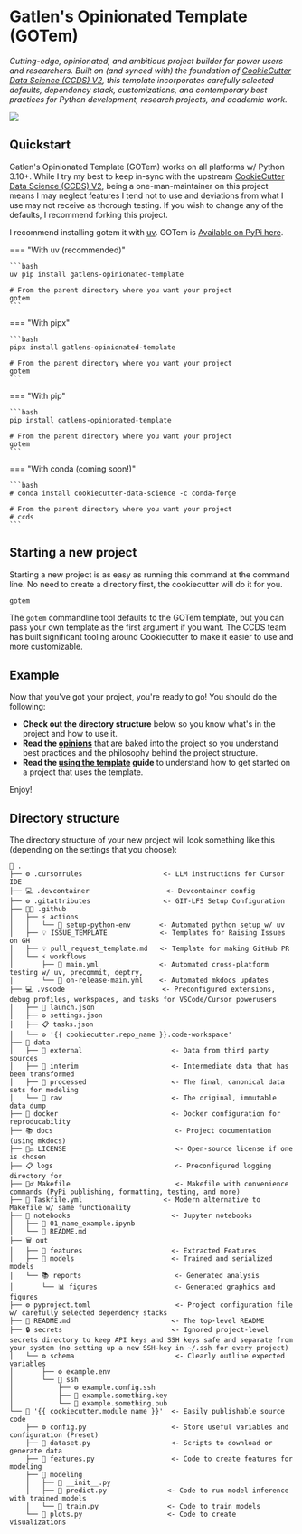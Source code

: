 # Gatlen's Opinionated Template (GOTem)

_Cutting-edge, opinionated, and ambitious project builder for power users and researchers. Built on (and synced with) the foundation of [CookieCutter Data Science (CCDS) V2](https://cookiecutter-data-science.drivendata.org/), this template incorporates carefully selected defaults, dependency stack, customizations, and contemporary best practices for Python development, research projects, and academic work._

<a target="_blank" href="https://cookiecutter-data-science.drivendata.org/">
    <img src="https://img.shields.io/badge/CCDS-Project%20template-328F97?logo=cookiecutter" />
</a>

## Quickstart

Gatlen's Opinionated Template (GOTem) works on all platforms w/ Python 3.10+. While I try my best to keep in-sync with the upstream [CookieCutter Data Science (CCDS) V2](https://cookiecutter-data-science.drivendata.org/), being a one-man-maintainer on this project means I may neglect features I tend not to use and deviations from what I use may not receive as thorough testing. If you wish to change any of the defaults, I recommend forking this project.

I recommend installing gotem it with [uv](https://github.com/astral-sh/uv). GOTem is [Available on PyPi here](https://pypi.org/project/gatlens-opinionated-template/).

<!-- uvx --from gatlens-opinionated-template gotem -->

=== "With uv (recommended)"

````
```bash
uv pip install gatlens-opinionated-template

# From the parent directory where you want your project
gotem
```
````

=== "With pipx"

````
```bash
pipx install gatlens-opinionated-template

# From the parent directory where you want your project
gotem
```
````

=== "With pip"

````
```bash
pip install gatlens-opinionated-template

# From the parent directory where you want your project
gotem
```
````

=== "With conda (coming soon!)"

````
```bash
# conda install cookiecutter-data-science -c conda-forge

# From the parent directory where you want your project
# ccds
```
````

## Starting a new project

Starting a new project is as easy as running this command at the command line. No need to create a directory first, the cookiecutter will do it for you.

```bash
gotem
```

The `gotem` commandline tool defaults to the GOTem template, but you can pass your own template as the first argument if you want. The CCDS team has built significant tooling around Cookiecutter to make it easier to use and more customizable.

## Example

<!-- TERMYNAL OUTPUT -->

Now that you've got your project, you're ready to go! You should do the following:

- **Check out the directory structure** below so you know what's in the project and how to use it.
- **Read the [opinions](opinions.md)** that are baked into the project so you understand best practices and the philosophy behind the project structure.
- **Read the [using the template](using-the-template.md) guide** to understand how to get started on a project that uses the template.

Enjoy!

## Directory structure

The directory structure of your new project will look something like this (depending on the settings that you choose):

```
📁 .
├── ⚙️ .cursorrules                    <- LLM instructions for Cursor IDE
├── 💻 .devcontainer                   <- Devcontainer config
├── ⚙️ .gitattributes                  <- GIT-LFS Setup Configuration
├── 🧑‍💻 .github
│   ├── ⚡️ actions
│   │   └── 📁 setup-python-env       <- Automated python setup w/ uv
│   ├── 💡 ISSUE_TEMPLATE             <- Templates for Raising Issues on GH
│   ├── 💡 pull_request_template.md   <- Template for making GitHub PR
│   └── ⚡️ workflows                  
│       ├── 🚀 main.yml               <- Automated cross-platform testing w/ uv, precommit, deptry, 
│       └── 🚀 on-release-main.yml    <- Automated mkdocs updates
├── 💻 .vscode                        <- Preconfigured extensions, debug profiles, workspaces, and tasks for VSCode/Cursor powerusers
│   ├── 🚀 launch.json
│   ├── ⚙️ settings.json
│   ├── 📋 tasks.json
│   └── ⚙️ '{{ cookiecutter.repo_name }}.code-workspace'
├── 📁 data
│   ├── 📁 external                      <- Data from third party sources
│   ├── 📁 interim                       <- Intermediate data that has been transformed
│   ├── 📁 processed                     <- The final, canonical data sets for modeling
│   └── 📁 raw                           <- The original, immutable data dump
├── 🐳 docker                            <- Docker configuration for reproducability
├── 📚 docs                              <- Project documentation (using mkdocs)
├── 👩‍⚖️ LICENSE                           <- Open-source license if one is chosen
├── 📋 logs                              <- Preconfigured logging directory for
├── 👷‍♂️ Makefile                          <- Makefile with convenience commands (PyPi publishing, formatting, testing, and more)
├── 🚀 Taskfile.yml                    <- Modern alternative to Makefile w/ same functionality
├── 📁 notebooks                         <- Jupyter notebooks
│   ├── 📓 01_name_example.ipynb
│   └── 📰 README.md
├── 🗑️ out
│   ├── 📁 features                      <- Extracted Features
│   ├── 📁 models                        <- Trained and serialized models
│   └── 📚 reports                       <- Generated analysis
│       └── 📊 figures                   <- Generated graphics and figures
├── ⚙️ pyproject.toml                     <- Project configuration file w/ carefully selected dependency stacks
├── 📰 README.md                         <- The top-level README
├── 🔒 secrets                           <- Ignored project-level secrets directory to keep API keys and SSH keys safe and separate from your system (no setting up a new SSH-key in ~/.ssh for every project)
│   └── ⚙️ schema                         <- Clearly outline expected variables
│       ├── ⚙️ example.env
│       └── 🔑 ssh
│           ├── ⚙️ example.config.ssh
│           ├── 🔑 example.something.key
│           └── 🔑 example.something.pub
└── 🚰 '{{ cookiecutter.module_name }}'  <- Easily publishable source code
    ├── ⚙️ config.py                     <- Store useful variables and configuration (Preset)
    ├── 🐍 dataset.py                    <- Scripts to download or generate data
    ├── 🐍 features.py                   <- Code to create features for modeling
    ├── 📁 modeling
    │   ├── 🐍 __init__.py
    │   ├── 🐍 predict.py               <- Code to run model inference with trained models
    │   └── 🐍 train.py                 <- Code to train models
    └── 🐍 plots.py                     <- Code to create visualizations
```
